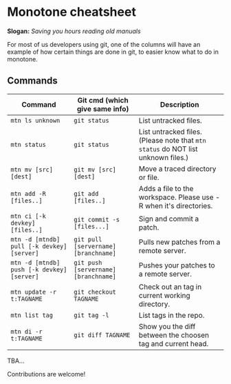 # Monotone cheatsheet

**Slogan:** *Saving you hours reading old manuals*

For most of us developers using git, one of the columns will have an example of 
how certain things are done in git, to easier know what to do in monotone.

## Commands

Command | Git cmd (which give same info) | Description
 ------ |  ----------------------------- | ------------
`mtn ls unknown` | `git status` | List untracked files.
`mtn status` | `git status` | List untracked files. (Please note that `mtn status` do NOT list unknown files.)
`mtn mv [src] [dest]` | `git mv [src] [dest]` | Move a traced directory or file.
`mtn add -R [files..]` | `git add [files..]` | Adds a file to the workspace. Please use -R when it's directories.
`mtn ci [-k devkey] [files..]` | `git commit -s [files...]` | Sign and commit a patch.
`mtn -d [mtndb] pull [-k devkey] [server]` | `git pull [servername] [branchname]` | Pulls new patches from a remote server.
`mtn -d [mtndb] push [-k devkey] [server]` | `git push [servername] [branchname]` | Pushes your patches to a remote server.
`mtn update -r t:TAGNAME` | `git checkout TAGNAME` | Check out an tag in current working directory.
`mtn list tag` | `git tag -l` | List tags in the repo.
`mtn di -r t:TAGNAME` | `git diff TAGNAME` | Show you the diff between the choosen tag and current head.

TBA... 

Contributions are welcome!





